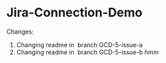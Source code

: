 # Jira-Connection-Demo

Changes:

1.  Changing readme in  branch GCD-5-issue-a
2. Changing readme in  branch GCD-5-issue-b hmm
